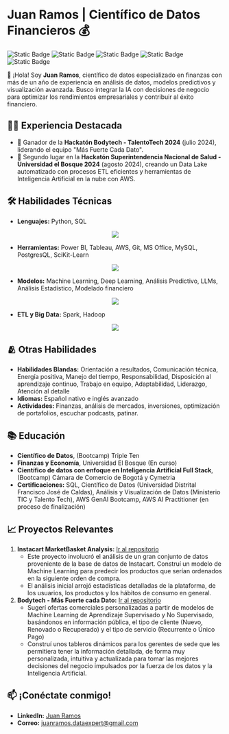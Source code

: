 # Juan Ramos | Científico de Datos Financieros 💰
![Static Badge](https://img.shields.io/badge/Cient%C3%ADfico%20de%20datos%20financieros-%230F19C9)
![Static Badge](https://img.shields.io/badge/Inteligencia%20Artificial-%230F19C9)
![Static Badge](https://img.shields.io/badge/Machine%20Learning-%230F19C9)
![Static Badge](https://img.shields.io/badge/Certificado%20SQL-%230F19C9)
![Static Badge](https://img.shields.io/badge/Certificado%20AWS%20AI%20Practitioner-%230F19C9)

👋 ¡Hola! Soy **Juan Ramos**, científico de datos especializado en finanzas con más de un año de experiencia en análisis de datos, modelos predictivos y visualización avanzada. Busco integrar la IA con decisiones de negocio para optimizar los rendimientos empresariales y contribuir al éxito financiero.

## 🧑‍💻 Experiencia Destacada
- 🥇 Ganador de la **Hackatón Bodytech - TalentoTech 2024** (julio 2024), liderando el equipo "Más Fuerte Cada Dato".
- 🥈 Segundo lugar en la **Hackatón Superintendencia Nacional de Salud - Universidad el Bosque 2024** (agosto 2024), creando un Data Lake automatizado con procesos ETL eficientes y herramientas de Inteligencia Artificial en la nube con AWS.

## 🛠 Habilidades Técnicas
- **Lenguajes:** Python, SQL
<p align="center">
  <img src="https://skillicons.dev/icons?i=anaconda,git,github,latex,mysql,postgres,py,vscode" />
</p>

- **Herramientas:** Power BI, Tableau, AWS, Git, MS Office, MySQL, PostgresQL, SciKit-Learn
<p align="center">
  <img src="https://skillicons.dev/icons?i=aws,firebase,regex,sklearn,selenium,tensorflow" />
</p>

- **Modelos:** Machine Learning, Deep Learning, Análisis Predictivo, LLMs, Análisis Estadístico, Modelado financiero
<p align="center">
  <img src="https://skillicons.dev/icons?i=fastapi,flask,postman" />
</p>

- **ETL y Big Data:** Spark, Hadoop
<p align="center">
  <img src="https://skillicons.dev/icons?i=discord,figma,linkedin,notion" />
</p>

## 🫂 Otras Habilidades
- **Habilidades Blandas:** Orientación a resultados, Comunicación técnica, Energía positiva, Manejo del tiempo, Responsabilidad, Disposición al aprendizaje continuo, Trabajo en equipo, Adaptabilidad, Liderazgo, Atención al detalle
- **Idiomas:** Español nativo e inglés avanzado
- **Actividades:** Finanzas, análisis de mercados, inversiones, optimización de portafolios, escuchar podcasts, patinar.

## 📚 Educación
- **Científico de Datos**, (Bootcamp) Triple Ten
- **Finanzas y Economía**, Universidad El Bosque (En curso)
- **Científico de datos con enfoque en Inteligencia Artificial Full Stack**, (Bootcamp) Cámara de Comercio de Bogotá y Cymetria
- **Certificaciones:** SQL, Científico de Datos (Universidad Distrital Francisco José de Caldas), Análisis y Visualización de Datos (Ministerio TIC y Talento Tech), AWS GenAI Bootcamp, AWS AI Practitioner (en proceso de finalización)

## 📈 Proyectos Relevantes
1. **Instacart MarketBasket Analysis:** [Ir al repositorio](https://github.com/juanramosdataexpert/InstacartMarketBasketAnalysis)
   - Este proyecto involucró el análisis de un gran conjunto de datos proveniente de la base de datos de Instacart. Construí un modelo de Machine Learning para predecir los productos que serían ordenados en la siguiente orden de compra.
   - El análisis inicial arrojó estadísticas detalladas de la plataforma, de los usuarios, los productos y los hábitos de consumo en general.
3. **Bodytech - Más Fuerte cada Dato:** [Ir al repositorio](https://github.com/juanramosdataexpert/Bodytech-MasFuerteCadaDato)
   - Sugerí ofertas comerciales personalizadas a partir de modelos de Machine Learning de Aprendizaje Supervisado y No Supervisado, basándonos en información pública, el tipo de cliente (Nuevo, Renovado o Recuperado) y el tipo de servicio (Recurrente o Único Pago)
   - Construí unos tableros dinámicos para los gerentes de sede que les permitiera tener la información detallada, de forma muy personalizada, intuitiva y actualizada para tomar las mejores decisiones del negocio impulsados por la fuerza de los datos y la Inteligencia Artificial.

## 📫 ¡Conéctate conmigo!
- **LinkedIn:** [Juan Ramos](https://www.linkedin.com/in/juanramos-dataexpert/)
- **Correo:** juanramos.dataexpert@gmail.com
